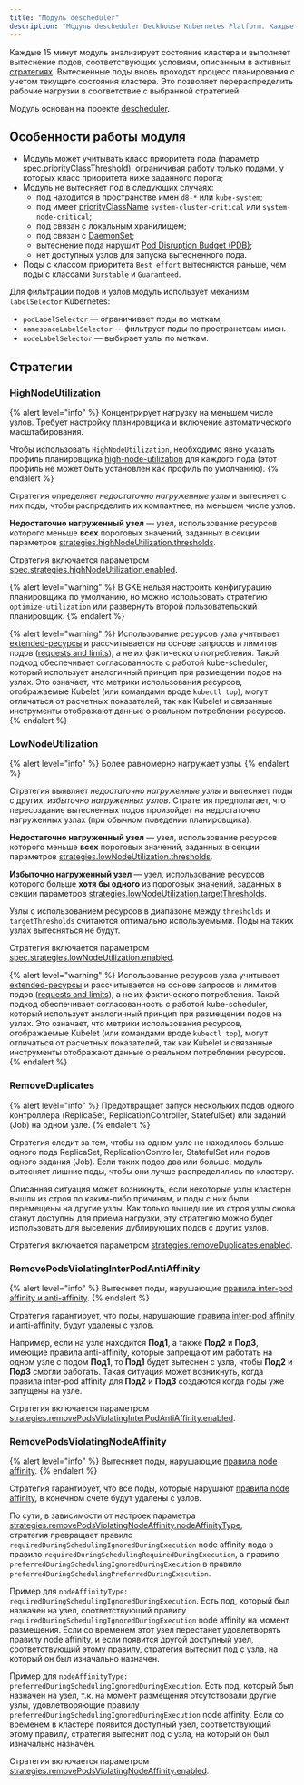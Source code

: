 ```yaml
---
title: "Модуль descheduler"
description: "Модуль descheduler Deckhouse Kubernetes Platform. Каждые 15 минут анализирует состояние кластера и выполняет вытеснение подов, соответствующих условиям, описанным в активных стратегиях."
---
```


Каждые 15 минут модуль анализирует состояние кластера и выполняет вытеснение подов, соответствующих условиям, описанным в активных [стратегиях](#стратегии). Вытесненные поды вновь проходят процесс планирования с учетом текущего состояния кластера. Это позволяет перераспределить рабочие нагрузки в соответствие с выбранной стратегией.

Модуль основан на проекте [descheduler](https://github.com/kubernetes-sigs/descheduler).

## Особенности работы модуля

* Модуль может учитывать класс приоритета пода (параметр [spec.priorityClassThreshold](cr.html#descheduler-v1alpha2-spec-priorityclassthreshold)), ограничивая работу только подами, у которых класс приоритета ниже заданного порога;
* Модуль не вытесняет под в следующих случаях:
  * под находится в пространстве имен `d8-*` или `kube-system`;
  * под имеет [priorityClassName](../priority-class/) `system-cluster-critical` или `system-node-critical`;
  * под связан с локальным хранилищем;
  * под связан с [DaemonSet](https://kubernetes.io/docs/concepts/workloads/controllers/daemonset/);
  * вытеснение пода нарушит [Pod Disruption Budget (PDB)](https://kubernetes.io/docs/concepts/workloads/pods/disruptions/);
  * нет доступных узлов для запуска вытесненного пода.
* Поды с классом приоритета `Best effort` вытесняются раньше, чем поды с классами `Burstable` и `Guaranteed`.

Для фильтрации подов и узлов модуль использует механизм `labelSelector` Kubernetes:

* `podLabelSelector` — ограничивает поды по меткам;
* `namespaceLabelSelector` — фильтрует поды по пространствам имен.
* `nodeLabelSelector` — выбирает узлы по меткам.

## Стратегии

### HighNodeUtilization

{% alert level="info" %}
Концентрирует нагрузку на меньшем числе узлов. Требует настройку планировщика и включение автоматического масштабирования.

Чтобы использовать `HighNodeUtilization`, необходимо явно указать профиль планировщика [high-node-utilization](../control-plane-manager/faq.html#профили-планировщика) для каждого пода (этот профиль не может быть установлен как профиль по умолчанию).
{% endalert %}

Стратегия определяет *недостаточно нагруженные узлы* и вытесняет с них поды, чтобы распределить их компактнее, на меньшем числе узлов.

**Недостаточно нагруженный узел** — узел, использование ресурсов которого меньше **всех** пороговых значений, заданных в секции параметров [strategies.highNodeUtilization.thresholds](cr.html#descheduler-v1alpha2-spec-strategies-highnodeutilization-thresholds).

Стратегия включается параметром [spec.strategies.highNodeUtilization.enabled](cr.html#descheduler-v1alpha2-spec-strategies-highnodeutilization-enabled).

{% alert level="warning" %}
В GKE нельзя настроить конфигурацию планировщика по умолчанию, но можно использовать стратегию `optimize-utilization` или развернуть второй пользовательский планировщик.
{% endalert %}

{% alert level="warning" %}
Использование ресурсов узла учитывает [extended-ресурсы](https://kubernetes.io/docs/tasks/configure-pod-container/extended-resource/) и рассчитывается на основе запросов и лимитов подов ([requests and limits](https://kubernetes.io/docs/concepts/configuration/manage-resources-containers/#requests-and-limits)), а не их фактического потребления. Такой подход обеспечивает согласованность с работой kube-scheduler, который использует аналогичный принцип при размещении подов на узлах. Это означает, что метрики использования ресурсов, отображаемые Kubelet (или командами вроде `kubectl top`), могут отличаться от расчетных показателей, так как Kubelet и связанные инструменты отображают данные о реальном потреблении ресурсов.
{% endalert %}

### LowNodeUtilization

{% alert level="info" %}
Более равномерно нагружает узлы.
{% endalert %}

Стратегия выявляет *недостаточно нагруженные узлы* и вытесняет поды с других, *избыточно нагруженных узлов*. Стратегия предполагает, что пересоздание вытесненных подов произойдет на недостаточно нагруженных узлах (при обычном поведении планировщика).

**Недостаточно нагруженный узел** — узел, использование ресурсов которого меньше **всех** пороговых значений, заданных в секции параметров [strategies.lowNodeUtilization.thresholds](cr.html#descheduler-v1alpha2-spec-strategies-lownodeutilization-thresholds).

**Избыточно нагруженный узел** — узел, использование ресурсов которого больше **хотя бы одного** из пороговых значений, заданных в секции параметров [strategies.lowNodeUtilization.targetThresholds](cr.html#descheduler-v1alpha2-spec-strategies-lownodeutilization-targetthresholds).

Узлы с использованием ресурсов в диапазоне между `thresholds` и `targetThresholds` считаются оптимально используемыми. Поды на таких узлах вытесняться не будут.

Стратегия включается параметром [spec.strategies.lowNodeUtilization.enabled](cr.html#descheduler-v1alpha2-spec-strategies-lownodeutilization-enabled).

{% alert level="warning" %}
Использование ресурсов узла учитывает [extended-ресурсы](https://kubernetes.io/docs/tasks/configure-pod-container/extended-resource/) и рассчитывается на основе запросов и лимитов подов ([requests and limits](https://kubernetes.io/docs/concepts/configuration/manage-resources-containers/#requests-and-limits)), а не их фактического потребления. Такой подход обеспечивает согласованность с работой kube-scheduler, который использует аналогичный принцип при размещении подов на узлах. Это означает, что метрики использования ресурсов, отображаемые Kubelet (или командами вроде `kubectl top`), могут отличаться от расчетных показателей, так как Kubelet и связанные инструменты отображают данные о реальном потреблении ресурсов.
{% endalert %}

### RemoveDuplicates

{% alert level="info" %}
Предотвращает запуск нескольких подов одного контроллера (ReplicaSet, ReplicationController, StatefulSet) или заданий (Job) на одном узле.
{% endalert %}

Стратегия следит за тем, чтобы на одном узле не находилось больше одного пода ReplicaSet, ReplicationController, StatefulSet или подов одного задания (Job). Если таких подов два или больше, модуль вытесняет лишние поды, чтобы они лучше распределились по кластеру.

Описанная ситуация может возникнуть, если некоторые узлы кластеры вышли из строя по каким-либо причинам, и поды с них были перемещены на другие узлы. Как только вышедшие из строя узлы снова станут доступны для приема нагрузки, эту стратегию можно будет использовать для выселения дублирующих подов с других узлов.

Стратегия включается параметром [strategies.removeDuplicates.enabled](cr.html#descheduler-v1alpha2-spec-strategies-removeduplicates-enabled).

### RemovePodsViolatingInterPodAntiAffinity

{% alert level="info" %}
Вытесняет поды, нарушающие [правила inter-pod affinity и anti-affinity](https://kubernetes.io/docs/concepts/scheduling-eviction/assign-pod-node/#inter-pod-affinity-and-anti-affinity).
{% endalert %}

Стратегия гарантирует, что поды, нарушающие [правила inter-pod affinity и anti-affinity](https://kubernetes.io/docs/concepts/scheduling-eviction/assign-pod-node/#inter-pod-affinity-and-anti-affinity), будут удалены с узлов.

Например, если на узле находится **Под1**, а также **Под2** и **Под3**, имеющие правила anti-affinity, которые запрещают им работать на одном узле с подом **Под1**, то **Под1** будет вытеснен с узла, чтобы **Под2** и **Под3** смогли работать. Такая ситуация может возникнуть, когда правила inter-pod affinity для **Под2** и **Под3** создаются когда поды уже запущены на узле.

Стратегия включается параметром [strategies.removePodsViolatingInterPodAntiAffinity.enabled](cr.html#descheduler-v1alpha2-spec-strategies-removepodsviolatinginterpodantiaffinity-enabled).

### RemovePodsViolatingNodeAffinity

{% alert level="info" %}
Вытесняет поды, нарушающие [правила node affinity](https://kubernetes.io/docs/concepts/scheduling-eviction/assign-pod-node/#node-affinity).
{% endalert %}

Стратегия гарантирует, что все поды, которые нарушают [правила node affinity](https://kubernetes.io/docs/concepts/scheduling-eviction/assign-pod-node/#node-affinity), в конечном счете будут удалены с узлов.

По сути, в зависимости от настроек параметра [strategies.removePodsViolatingNodeAffinity.nodeAffinityType](cr.html#descheduler-v1alpha2-spec-strategies-removepodsviolatingnodeaffinity-nodeaffinitytype),  
стратегия превращает правило `requiredDuringSchedulingIgnoredDuringExecution` node affinity пода в правило `requiredDuringSchedulingRequiredDuringExecution`, а правило `preferredDuringSchedulingIgnoredDuringExecution` в правило `preferredDuringSchedulingPreferredDuringExecution`.

Пример для `nodeAffinityType: requiredDuringSchedulingIgnoredDuringExecution`. Есть под, который был назначен на узел, соответствующий правилу `requiredDuringSchedulingIgnoredDuringExecution` node affinity на момент размещения. Если со временем этот узел перестанет удовлетворять правилу node affinity, и если появится другой доступный узел, соответствующий этому правилу, стратегия вытеснит под с узла, на который он был изначально назначен.

Пример для `nodeAffinityType: preferredDuringSchedulingIgnoredDuringExecution`. Есть под, который был назначен на узел, т.к. на момент размещения отсутствовали другие узлы, удовлетворяющие правилу `preferredDuringSchedulingIgnoredDuringExecution` node affinity. Если со временем в кластере появится доступный узел, соответствующий этому правилу, стратегия вытеснит под с узла, на который он был изначально назначен.

Стратегия включается параметром [strategies.removePodsViolatingNodeAffinity.enabled](cr.html#descheduler-v1alpha2-spec-strategies-removepodsviolatingnodeaffinity-enabled).
